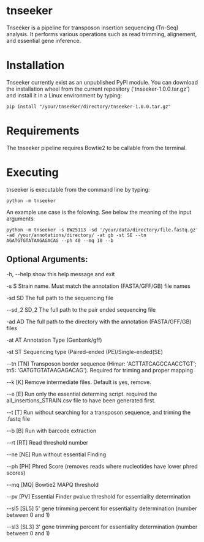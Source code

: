 # tnseeker
Tnseeker is a pipeline for transposon insertion sequencing (Tn-Seq) analysis. It performs various operations such as read trimming, alignement, and essential gene inference.

# Installation
Tnseeker currently exist as an unpublished PyPI module. You can download the installation wheel from the current repository ('tnseeker-1.0.0.tar.gz') and install it in a Linux environment by typing: 

`pip install "/your/tnseeker/directory/tnseeker-1.0.0.tar.gz" `
 
# Requirements
The tnseeker pipeline requires Bowtie2 to be callable from the terminal.

# Executing 
tnseeker is executable from the command line by typing:

`python -m tnseeker`

An example use case is the folowing. See below the meaning of the input arguments:

`python -m tnseeker -s BW25113 -sd '/your/data/directory/file.fastq.gz' -ad /your/annotations/directory/ -at gb -st SE --tn AGATGTGTATAAGAGACAG --ph 40 --mq 10 --b`

## Optional Arguments:

  -h, --help   show this help message and exit
  
  -s S         Strain name. Must match the annotation (FASTA/GFF/GB) file
               names
               
  -sd SD       The full path to the sequencing file
  
  --sd_2 SD_2  The full path to the pair ended sequencing file
  
  -ad AD       The full path to the directory with the annotation
               (FASTA/GFF/GB) files
               
  -at AT       Annotation Type (Genbank/gff)
  
  -st ST       Sequencing type (Paired-ended (PE)/Single-ended(SE)
  
  --tn [TN]    Transposon border sequence (Himar: 'ACTTATCAGCCAACCTGT'; tn5:
               'GATGTGTATAAGAGACAG'). Required for triming and proper mapping
               
  --k [K]      Remove intermediate files. Default is yes, remove.
  
  --e [E]      Run only the essential determing script. required the
               all_insertions_STRAIN.csv file to have been generated first.
               
  --t [T]      Run without searching for a transposon sequence, and triming
               the .fastq file
               
  --b [B]      Run with barcode extraction
  
  --rt [RT]    Read threshold number
  
  --ne [NE]    Run without essential Finding
  
  --ph [PH]    Phred Score (removes reads where nucleotides have lower phred
               scores)
               
  --mq [MQ]    Bowtie2 MAPQ threshold
  
  --pv [PV]    Essential Finder pvalue threshold for essentiality
               determination
               
  --sl5 [SL5]  5' gene trimming percent for essentiality determination (number
               between 0 and 1)
               
  --sl3 [SL3]  3' gene trimming percent for essentiality determination (number
               between 0 and 1)

